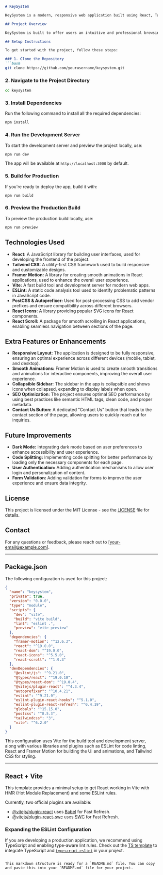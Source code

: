 

```markdown
# KeySystem

KeySystem is a modern, responsive web application built using React, Tailwind CSS, and Framer Motion. The project is designed to provide a seamless user experience, featuring interactive animations, a clean user interface, and optimized performance. The application includes various sections such as services, certifications, and contact information, all designed with accessibility and responsive design in mind.

## Project Overview

KeySystem is built to offer users an intuitive and professional browsing experience. With a focus on visual design, performance, and interactivity, it utilizes Framer Motion for smooth animations, Tailwind CSS for customizable design, and React for a component-based UI. The app offers sections for showcasing the company's services, certifications, and other key features.

## Setup Instructions

To get started with the project, follow these steps:

### 1. Clone the Repository
```bash
git clone https://github.com/yourusername/keysystem.git
```

### 2. Navigate to the Project Directory
```bash
cd keysystem
```

### 3. Install Dependencies
Run the following command to install all the required dependencies:
```bash
npm install
```

### 4. Run the Development Server
To start the development server and preview the project locally, use:
```bash
npm run dev
```
The app will be available at `http://localhost:3000` by default.

### 5. Build for Production
If you're ready to deploy the app, build it with:
```bash
npm run build
```

### 6. Preview the Production Build
To preview the production build locally, use:
```bash
npm run preview
```

## Technologies Used

- **React:** A JavaScript library for building user interfaces, used for developing the frontend of the project.
- **Tailwind CSS:** A utility-first CSS framework used to build responsive and customizable designs.
- **Framer Motion:** A library for creating smooth animations in React applications, used to enhance the overall user experience.
- **Vite:** A fast build tool and development server for modern web apps.
- **ESLint:** A static code analysis tool used to identify problematic patterns in JavaScript code.
- **PostCSS & Autoprefixer:** Used for post-processing CSS to add vendor prefixes and ensure compatibility across different browsers.
- **React Icons:** A library providing popular SVG icons for React components.
- **React Scroll:** A package for smooth scrolling in React applications, enabling seamless navigation between sections of the page.

## Extra Features or Enhancements

- **Responsive Layout:** The application is designed to be fully responsive, ensuring an optimal experience across different devices (mobile, tablet, and desktop).
- **Smooth Animations:** Framer Motion is used to create smooth transitions and animations for interactive components, improving the overall user experience.
- **Collapsible Sidebar:** The sidebar in the app is collapsible and shows icons when collapsed, expanding to display labels when open.
- **SEO Optimization:** The project ensures optimal SEO performance by using best practices like semantic HTML tags, clean code, and proper metadata.
- **Contact Us Button:** A dedicated "Contact Us" button that leads to the contact section of the page, allowing users to quickly reach out for inquiries.

## Future Improvements

- **Dark Mode:** Integrating dark mode based on user preferences to enhance accessibility and user experience.
- **Code Splitting:** Implementing code splitting for better performance by loading only the necessary components for each page.
- **User Authentication:** Adding authentication mechanisms to allow user login and personalization of content.
- **Form Validation:** Adding validation for forms to improve the user experience and ensure data integrity.

## License

This project is licensed under the MIT License - see the [LICENSE](LICENSE) file for details.

## Contact

For any questions or feedback, please reach out to [your-email@example.com].

---

## Package.json

The following configuration is used for this project:

```json
{
  "name": "keysystem",
  "private": true,
  "version": "0.0.0",
  "type": "module",
  "scripts": {
    "dev": "vite",
    "build": "vite build",
    "lint": "eslint .",
    "preview": "vite preview"
  },
  "dependencies": {
    "framer-motion": "^12.6.3",
    "react": "^19.0.0",
    "react-dom": "^19.0.0",
    "react-icons": "^5.5.0",
    "react-scroll": "^1.9.3"
  },
  "devDependencies": {
    "@eslint/js": "^9.21.0",
    "@types/react": "^19.0.10",
    "@types/react-dom": "^19.0.4",
    "@vitejs/plugin-react": "^4.3.4",
    "autoprefixer": "^10.4.21",
    "eslint": "^9.21.0",
    "eslint-plugin-react-hooks": "^5.1.0",
    "eslint-plugin-react-refresh": "^0.4.19",
    "globals": "^15.15.0",
    "postcss": "^8.5.3",
    "tailwindcss": "3",
    "vite": "^6.2.0"
  }
}
```

This configuration uses Vite for the build tool and development server, along with various libraries and plugins such as ESLint for code linting, React and Framer Motion for building the UI and animations, and Tailwind CSS for styling.

---

## React + Vite

This template provides a minimal setup to get React working in Vite with HMR (Hot Module Replacement) and some ESLint rules.

Currently, two official plugins are available:

- [@vitejs/plugin-react](https://github.com/vitejs/vite-plugin-react/blob/main/packages/plugin-react/README.md) uses [Babel](https://babeljs.io/) for Fast Refresh.
- [@vitejs/plugin-react-swc](https://github.com/vitejs/vite-plugin-react-swc) uses [SWC](https://swc.rs/) for Fast Refresh.

### Expanding the ESLint Configuration

If you are developing a production application, we recommend using TypeScript and enabling type-aware lint rules. Check out the [TS template](https://github.com/vitejs/vite/tree/main/packages/create-vite/template-react-ts) to integrate TypeScript and [`typescript-eslint`](https://typescript-eslint.io) in your project.
```

This markdown structure is ready for a `README.md` file. You can copy and paste this into your `README.md` file for your project.